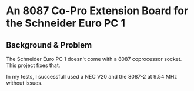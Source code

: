 # An 8087 Co-Pro Extension Board for the  Schneider Euro PC 1 

## Background & Problem

The Schneider Euro PC 1 doesn't come with a 8087 coprocessor socket. This project fixes that. 

In my tests, I successfull used a NEC V20 and the 8087-2 at 9.54 MHz without issues. 


